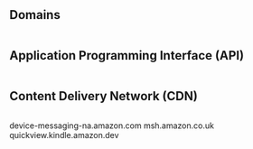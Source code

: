<h1 align="center"></h1>
<h3 align="center"></h3>

## Domains

```

```

## Application Programming Interface (API)

```

```

## Content Delivery Network (CDN)

```

```

device-messaging-na.amazon.com
msh.amazon.co.uk
quickview.kindle.amazon.dev

```

```
